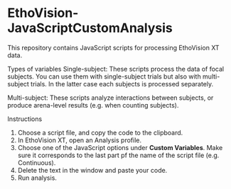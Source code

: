 # EthoVision-JavaScriptCustomAnalysis
This repository contains JavaScript scripts for processing EthoVision XT data.

Types of variables
Single-subject: These scripts process the data of focal subjects. You can use them with single-subject trials but also with multi-subject trials. In the latter case each subjects is processed separately.

Multi-subject: These scripts analyze interactions between subjects, or produce arena-level results (e.g. when counting subjects). 


Instructions
1. Choose a script file, and copy the code to the clipboard.
2. In EthoVision XT, open an Analysis profile.
3. Choose one of the JavaScript options under **Custom Variables**. Make sure it corresponds to the last part pf the name of the script file (e.g. Continuous).
4. Delete the text in the window and paste your code.
5. Run analysis.

